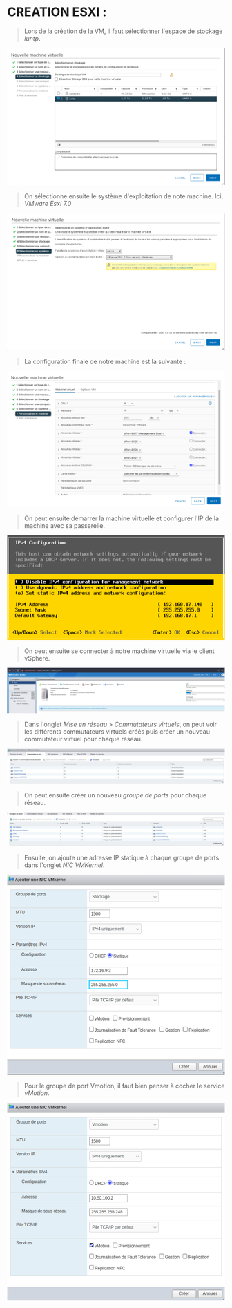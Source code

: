 # CREATION ESXI : 

> Lors de la création de la VM, il faut sélectionner l'espace de stockage *luntp*.

![](/images/image1.png)

> On sélectionne ensuite le système d'exploitation de note machine. Ici, *VMware Esxi 7.0*

![](/images/image2.png)

> La configuration finale de notre machine est la suivante : 

![](/images/image3.png)

> On peut ensuite démarrer la machine virtuelle et configurer l'IP de la machine avec sa passerelle.

![](/images/image4.png)

> On peut ensuite se connecter à notre machine virtuelle via le client vSphere.

![](/images/image5.png)

> Dans l'onglet *Mise en réseau > Commutateurs virtuels*, on peut voir les différents commutateurs virtuels créés puis créer un nouveau commutateur virtuel pour chaque réseau.

![](/images/image6.png)

> On peut ensuite créer un nouveau *groupe de ports* pour chaque réseau.

![](/images/image7.png)

> Ensuite, on ajoute une adresse IP statique à chaque groupe de ports dans l'onglet *NIC VMKernel*.

![](/images/image8.png)

> Pour le groupe de port Vmotion, il faut bien penser à cocher le service *vMotion*.

![](/images/image9.png)